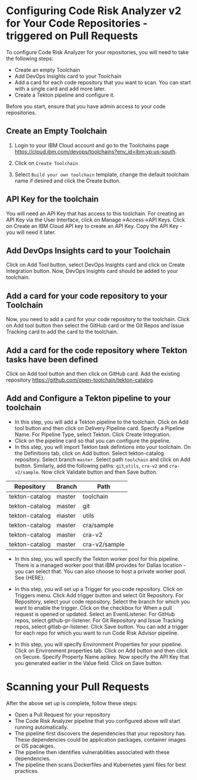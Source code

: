 # Configuring Code Risk Analyzer v2 for Your Code Repositories - triggered on Pull Requests
To configure Code Risk Analyzer for your repositories, you will need to take the following steps:
- Create an empty Toolchain
- Add DevOps Insights card to your Toolchain
- Add a card for each code repository that you want to scan.  You can start with a single card and add more later.
- Create a Tekton pipeline and configure it.  

Before you start, ensure that you have admin access to your code repositories.

## Create an Empty Toolchain
1. Login to your IBM Cloud account and go to the Toolchains page https://cloud.ibm.com/devops/toolchains?env_id=ibm:yp:us-south.  

2. Click on  `Create Toolchain`

3.  Select `Build your own toolchain` template, change the default toolchain name if desired and click the Create button.

## API Key for the toolchain
You will need an API Key that has access to this toolchain.  For creating an API Key via the User Interface, click on Manage->Access->API Keys.  Click on Create an IBM Cloud API key to create an API Key.  Copy the API Key - you will need it later.

## Add DevOps Insights card to your Toolchain
Click on Add Tool button, select DevOps Insights card and click on Create Integration button.  Now, DevOps Insights card should be added to your toolchain.

## Add a card for your code repository to your Toolchain
Now, you need to add a card for your code repository to the toolchain.  Click on Add tool button then select the GitHub card or the Git Repos and Issue Tracking card to add the card to the toolchain.

## Add a card for the code repository where Tekton tasks have been defined
Click on Add tool button and then click on GitHub card.  Add the existing repository https://github.com/open-toolchain/tekton-catalog.

## Add and Configure a Tekton pipeline to your toolchain
- In this step, you will add a Tekton pipeline to the toolchain. Click on Add tool button and then click on Delivery Pipeline card.  Specify a Pipeline Name. For Pipeline Type, select Tekton.  Click Create Integration.
- Click on the pipeline card so that you can configure the pipeline.
- In this step, you will import Tekton task defintions into your toolchain. On the Definitions tab, click on Add button.  Select tekton-catalog repository.  Select branch `master`. Select path `toolchain` and click on Add button.  Similarly, add the following paths:  `git`,`utils`, `cra-v2` and `cra-v2/sample`.  Now click Validate button and then Save button.

| Repository        | Branch | Path           |
| ----------------- | ------ | -------------- |
| tekton-catalog	| master | toolchain      |
| tekton-catalog	| master | git            |
| tekton-catalog	| master | utils          |
| tekton-catalog	| master | cra/sample     |
| tekton-catalog	| master | cra-v2         |
| tekton-catalog	| master | cra-v2/sample  |


- In this step, you will specify the Tekton worker pool for this pipeline. There is a managed worker pool that IBM provides for Dallas location - you can select that.  You can also choose to host a private worker pool.  See {HERE}.

- In this step, you will set up a Trigger for you code repository.  Click on Triggers menu. Click Add trigger button and select Git Repository.  For Repository, select your code repository.  Select the branch for which you want to enable the trigger.  Click on the checkbox for When a pull request is opened or updated.  Select an EventListener.  For GitHub repos, select github-pr-listener.  For Git Repository and Issue Tracking repos, select gitlab-pr-listener.  Click Save button.  You can add a trigger for each repo for which you want to run Code Risk Advisor pipeline.

- In this step, you will specify Environment Properties for your pipeline. Click on Environment properties tab. Click on Add button and then click on Secure. Specify Property Name apikey. Now specify the API Key that you generated earlier in the Value field.  Click on Save button.

# Scanning your Pull Requests
After the above set up is complete, follow these steps:
- Open a Pull Request for your repository
- The Code Risk Analyzer pipeline that you configured above will start running automatically. 
- The pipeline first discovers the dependencies that your repository has.  These dependencies could be application packages, container images or OS pacakges. 
- The pipeline then identifies vulnerabilities associated with these dependencies.
- The pipeline then scans Dockerfiles and Kubernetes yaml files for best practices.
